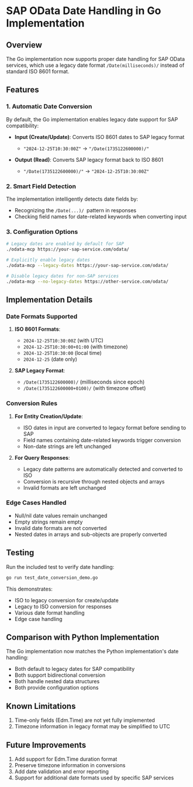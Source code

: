 # SAP OData Date Handling in Go Implementation

## Overview

The Go implementation now supports proper date handling for SAP OData services, which use a legacy date format `/Date(milliseconds)/` instead of standard ISO 8601 format.

## Features

### 1. Automatic Date Conversion

By default, the Go implementation enables legacy date support for SAP compatibility:

- **Input (Create/Update)**: Converts ISO 8601 dates to SAP legacy format
  - `"2024-12-25T10:30:00Z"` → `"/Date(1735122600000)/"`
  
- **Output (Read)**: Converts SAP legacy format back to ISO 8601
  - `"/Date(1735122600000)/"` → `"2024-12-25T10:30:00Z"`

### 2. Smart Field Detection

The implementation intelligently detects date fields by:
- Recognizing the `/Date(...)/ `pattern in responses
- Checking field names for date-related keywords when converting input

### 3. Configuration Options

```bash
# Legacy dates are enabled by default for SAP
./odata-mcp https://your-sap-service.com/odata/

# Explicitly enable legacy dates
./odata-mcp --legacy-dates https://your-sap-service.com/odata/

# Disable legacy dates for non-SAP services
./odata-mcp --no-legacy-dates https://other-service.com/odata/
```

## Implementation Details

### Date Formats Supported

1. **ISO 8601 Formats**:
   - `2024-12-25T10:30:00Z` (with UTC)
   - `2024-12-25T10:30:00+01:00` (with timezone)
   - `2024-12-25T10:30:00` (local time)
   - `2024-12-25` (date only)

2. **SAP Legacy Format**:
   - `/Date(1735122600000)/` (milliseconds since epoch)
   - `/Date(1735122600000+0100)/` (with timezone offset)

### Conversion Rules

1. **For Entity Creation/Update**:
   - ISO dates in input are converted to legacy format before sending to SAP
   - Field names containing date-related keywords trigger conversion
   - Non-date strings are left unchanged

2. **For Query Responses**:
   - Legacy date patterns are automatically detected and converted to ISO
   - Conversion is recursive through nested objects and arrays
   - Invalid formats are left unchanged

### Edge Cases Handled

- Null/nil date values remain unchanged
- Empty strings remain empty
- Invalid date formats are not converted
- Nested dates in arrays and sub-objects are properly converted

## Testing

Run the included test to verify date handling:

```bash
go run test_date_conversion_demo.go
```

This demonstrates:
- ISO to legacy conversion for create/update
- Legacy to ISO conversion for responses
- Various date format handling
- Edge case handling

## Comparison with Python Implementation

The Go implementation now matches the Python implementation's date handling:
- Both default to legacy dates for SAP compatibility
- Both support bidirectional conversion
- Both handle nested data structures
- Both provide configuration options

## Known Limitations

1. Time-only fields (Edm.Time) are not yet fully implemented
2. Timezone information in legacy format may be simplified to UTC

## Future Improvements

1. Add support for Edm.Time duration format
2. Preserve timezone information in conversions
3. Add date validation and error reporting
4. Support for additional date formats used by specific SAP services